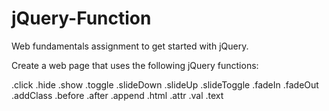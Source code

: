 # jQuery-Function

Web fundamentals assignment to get started with jQuery.

Create a web page that uses the following jQuery functions:

.click
.hide
.show
.toggle
.slideDown
.slideUp
.slideToggle
.fadeIn
.fadeOut
.addClass
.before
.after
.append
.html
.attr
.val
.text
